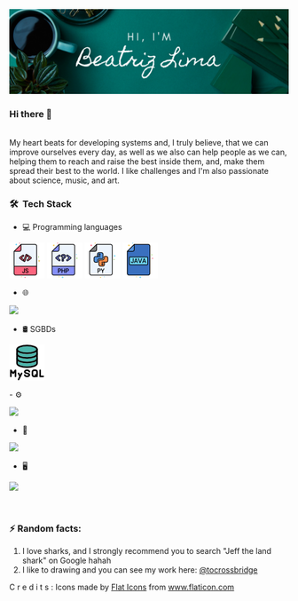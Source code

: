 <img src="img/banner.png" />

### Hi there 👋
<br/>
My heart beats for developing systems and, I truly believe, that we can improve ourselves every day, as well as we also can help people as we can, helping them to reach and raise the best inside them, and, make them spread their best to the world.
I like challenges and I'm also passionate about science, music, and art.

<h3> 🛠 &nbsp;Tech Stack</h3>

- 💻 Programming languages &nbsp;
<p float="left">
  <img src="/icons/javascript.png" /> 
  <img src="/icons/php.png" />
  <img src="/icons/python.png" />
  <img src="/icons/java.png" />
</p>

- 🌐 &nbsp;
<p float="left">
  <img src="/icons/?.png" /> 
</p>

- 🛢 SGBDs &nbsp;
<p float="left">
  <img src="/icons/mysql.png" />
</p>
- ⚙️ &nbsp;
<p float="left">
  <img src="/icons/?.png" /> 
</p>

- 🔧 &nbsp;
<p float="left">
  <img src="/icons/?.png" /> 
</p>

- 🖥 &nbsp;
<p float="left">
  <img src="/icons/?.png" /> 
</p>



<br/>


### ⚡ Random facts:
1. I love sharks, and I strongly recommend you to search "Jeff the land shark" on Google hahah
2. I like to drawing and you can see my work here: <a href="http://instagram.com/tocrossbridge" target="_blank">@tocrossbridge</a>

<!--
**wolfhaltz/wolfhaltz** is a ✨ _special_ ✨ repository because its `README.md` (this file) appears on your GitHub profile.

Here are some ideas to get you started:

- 🔭 I’m currently working on ...
- 🌱 I’m currently learning ...
- 👯 I’m looking to collaborate on ...
- 🤔 I’m looking for help with ...
- 💬 Ask me about ...
- 📫 How to reach me: ...
- 😄 Pronouns: ...
- ⚡ Fun fact: ...
-->


C r e d i t s :
Icons made by <a href="https://www.flaticon.com/authors/flat-icons" title="Flat Icons">Flat Icons</a> from <a href="https://www.flaticon.com/" title="Flaticon"> www.flaticon.com</a>